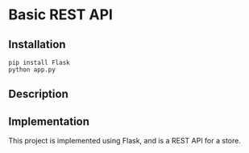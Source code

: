 # Basic REST API

## Installation

```
pip install Flask
python app.py
```

## Description



## Implementation

This project is implemented using Flask, and is a REST API for a store.
